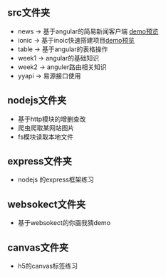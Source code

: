 ## src文件夹
- news -> 基于angular的简易新闻客户端
[demo预览](https://xunyhu.github.io/angularjs/src/news/test.html)
- ionic -> 基于inoic快速搭建项目[demo预览](https://xunyhu.github.io/angularjs/src/ionic/tabs.html)
- table -> 基于angular的表格操作
- week1 -> angular的基础知识
- week2 -> anguler路由相关知识
- yyapi -> 易源接口使用

## nodejs文件夹
- 基于http模块的增删查改
- 爬虫爬取某网站图片
- fs模块读取本地文件

## express文件夹
- nodejs 的express框架练习

## websokect文件夹
- 基于websokect的你画我猜demo

## canvas文件夹
- h5的canvas标签练习




